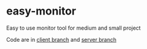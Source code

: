 # easy-monitor
Easy to use monitor tool for medium and small project

Code are in [client branch](https://github.com/help-14/easy-monitor/tree/client) and [server branch](https://github.com/help-14/easy-monitor/tree/server)
